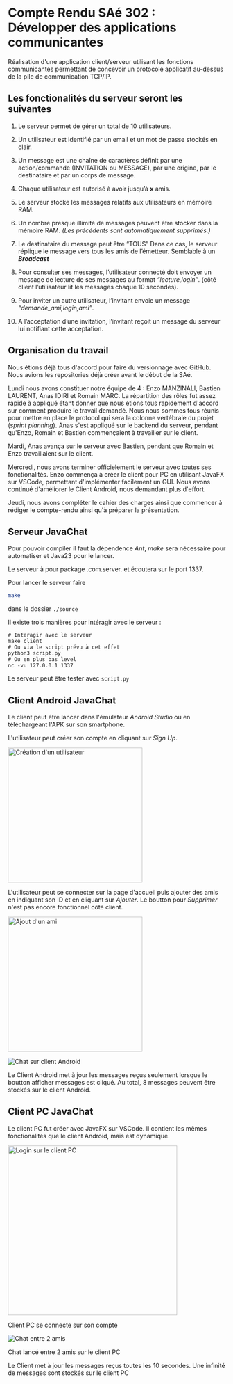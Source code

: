 # Compte Rendu SAé 302 : Développer des applications communicantes

Réalisation d'une application client/serveur utilisant les fonctions communicantes permettant de
concevoir un protocole applicatif au-dessus de la pile de communication TCP/IP.

## Les fonctionalités du serveur seront les suivantes

1. Le serveur permet de gérer un total de 10 utilisateurs.

2. Un utilisateur est identifié par un email et un mot de passe stockés en clair.
   
3. Un message est une chaîne de caractères définit par une action/commande (INVITATION
ou MESSAGE), par une origine, par le destinataire et par un corps de message.

4. Chaque utilisateur est autorisé à avoir jusqu’à __x__ amis.
   
5. Le serveur stocke les messages relatifs aux utilisateurs en mémoire RAM.
   
6. Un nombre presque illimité de messages peuvent être stocker dans la mémoire RAM. _(Les précédents sont automatiquement supprimés.)_
   
7. Le destinataire du message peut être “TOUS” Dans ce cas, le serveur réplique le message vers tous les amis de l’émetteur. Semblable à un ***Broadcast***
   
8. Pour consulter ses messages, l’utilisateur connecté doit envoyer un message de lecture de
ses messages au format *“lecture,login”*. (côté client l’utilisateur lit les messages chaque
10 secondes).

9. Pour inviter un autre utilisateur, l’invitant envoie un message *“demande_ami,login,ami”*.
    
10.  A l’acceptation d’une invitation, l’invitant reçoit un message du serveur lui notifiant cette acceptation.
    

## Organisation du travail

Nous étions déjà tous d'accord pour faire du versionnage avec GitHub. Nous avions les repositories déjà créer avant le début de la SAé.

Lundi nous avons constituer notre équipe de 4 : Enzo MANZINALI, Bastien LAURENT, Anas IDIRI et Romain MARC.
La répartition des rôles fut assez rapide à appliqué étant donner que nous étions tous rapidement d'accord sur comment produire le travail demandé. Nous nous sommes tous réunis pour mettre en place le protocol qui sera la colonne vertébrale du projet (*sprint planning*).
Anas s'est appliqué sur le backend du serveur, pendant qu'Enzo, Romain et Bastien commençaient à travailler sur le client.

Mardi, Anas avança sur le serveur avec Bastien, pendant que Romain et Enzo travaillaient sur le client.

Mercredi, nous avons terminer officielement le serveur avec toutes ses fonctionalités. Enzo commença à créer le client pour PC en utilisant JavaFX sur VSCode, permettant d'implémenter facilement un GUI. Nous avons continué d'améliorer le Client Android, nous demandant plus d'effort.

Jeudi, nous avons compléter le cahier des charges ainsi que commencer à rédiger le compte-rendu ainsi qu'à préparer la présentation.

## Serveur JavaChat

Pour pouvoir compiler il faut la dépendence *Ant*, *make* sera nécessaire pour automatiser et Java23 pour le lancer.

Le serveur à pour package .com.server. et écoutera sur le port 1337.

Pour lancer le serveur faire
```bash
make
```
dans le dossier `./source`

Il existe trois manières pour intéragir avec le serveur : 
```
# Interagir avec le serveur
make client
# Ou via le script prévu à cet effet
python3 script.py
# Ou en plus bas level
nc -vu 127.0.0.1 1337
```
Le serveur peut être tester avec ``script.py``

## Client Android JavaChat

Le client peut être lancer dans l'émulateur *Android Studio* ou en téléchargeant l'APK sur son smartphone.

L'utilisateur peut créer son compte en cliquant sur *Sign Up*.

<img src="UserCreate.jpg" alt="Création d'un utilisateur" width="310"/>

L'utilisateur peut se connecter sur la page d'accueil puis ajouter des amis en indiquant son ID et en cliquant sur *Ajouter*.
Le boutton pour *Supprimer* n'est pas encore fonctionnel côté client.

<img src="AjoutAmi.jpg" alt="Ajout d'un ami" width="310"/>

![Chat sur client Android](chatandroid.jpg)

Le Client Android met à jour les messages reçus seulement lorsque le boutton afficher messages est cliqué. Au total, 8 messages peuvent être stockés sur le client Android.

## Client PC JavaChat

Le client PC fut créer avec JavaFX sur VSCode. Il contient les mêmes fonctionalités que le client Android, mais est dynamique.

<img src="ClientPClogin.png" alt="Login sur le client PC" width="390"/>

Client PC se connecte sur son compte

![Chat entre 2 amis](ChatPC.png)

Chat lancé entre 2 amis sur le client PC

Le Client met à jour les messages reçus toutes les 10 secondes. Une infinité de messages sont stockés sur le client PC